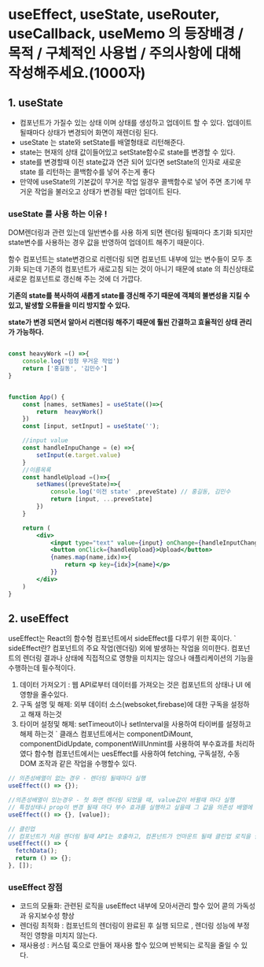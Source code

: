 # useEffect, useState, useRouter, useCallback, useMemo 의 등장배경 / 목적 / 구체적인 사용법 / 주의사항에 대해 작성해주세요.(1000자)

## 1. useState

- 컴포넌트가 가질수 있는 상태 이며 상태를 생성하고 업데이트 할 수 있다. 업데이트 될때마다 상태가 변경되어 화면이 재렌더링 된다.
- useState 는 state와 setState를 배열형태로 리턴해준다.
- state는 현재의 상태 값이들어있고 setState함수로 state를 변경할 수 있다.
- state를 변경할때 이전 state값과 연관 되어 있다면 setState의 인자로 새로운 state 를 리턴하는 콜백함수를 넣어 주는게 좋다
- 만약에 useState의 기본값이 무거운 작업 일경우 콜백함수로 넣어 주면 초기에 무거운 작업을 불러오고 상태가 변경될 때만 업데이트 된다.

### useState 를 사용 하는 이유 !

DOM렌더링과 관련 있는데 일반변수를 사용 하게 되면 렌더링 될때마다 초기화 되지만 state변수를 사용하는 경우 값을 반영하여 업데이트 해주기 때문이다.

함수 컴포넌트는 state변경으로 리렌더링 되면 컴포넌트 내부에 있는 변수들이 모두 초기화 되는데 기존의 컴포넌트가 새로고침 되는 것이 아니기 때문에 state 의 최신상태로 새로운 컴포넌트로 갱신해 주는 것에 더 가깝다.

**기존의 state를 복사하여 새롭게 state를 갱신해 주기 때문에 객체의 불변성을 지킬 수 있고, 발생할 오류들을 미리 방지할 수 있다.**

**state가 변경 되면서 알아서 리렌더링 해주기 때문에 훨씬 간결하고 효율적인 상태 관리가 가능하다.**

```jsx

const heavyWork =() =>{
	console.log('엄청 무거운 작업')
	return ['홍길동', '김민수']
}


function App() {
	const [names, setNames] = useState(()=>{
		return  heavyWork()
	})
	const [input, setInput] = useState('');

	//input value
	const handleInpuChange = (e) =>{
		setInput(e.target.value)
	}
	//이름목록
	const handleUpload =()=>{
		setNames((preveState)=>{
			console.log('이전 state' ,preveState) // 홍길동, 김민수
			return [input, ...preveState]
		})
	}

	return (
		<div>
			<input type="text" value={input} onChange={handleInputChange}/>
			<button onClick={handleUpload}>Upload</button>
			{names.map(name,idx)=>{
				return <p key={idx}>{name}</p>
			}}
		</div>
	)
}

```

## 2. useEffect

useEffect는 React의 함수형 컴포넌트에서 sideEffect를 다루기 위한 훅이다.
`
sideEffect란?
컴포넌트의 주요 작업(렌더링) 외에 발생하는 작업을 의미한다. 컴포넌트의 렌더링 결과나 상태에 직접적으로 영향을 미치지는 않으나 애플리케이션의 기능을 수행하는데 필수적이다.

1. 데이터 가져오기 : 웹 API로부터 데이터를 가져오는 것은 컴포넌트의 상태나 UI 에 영향을 줄수있다.
2. 구독 설명 및 해제: 외부 데이터 소스(websoket,firebase)에 대한 구독을 설정하고 해재 하는것
3. 타이머 설정및 해제: setTimeout이나 setInterval을 사용하여 타이버를 설정하고 해제 하는것
   `
   클래스 컴포넌트에서는 componentDiMount, componentDidUpdate, componentWillUnmint를 사용하여 부수효과를 처리하였다
   함수형 컴포넌트에서는 uesEffect를 사용하여 fetching, 구독설정, 수동 DOM 조작과 같은 작업을 수행할수 있다.

```js
// 의존성배열이 없는 경우 - 렌더링 될때마다 실행
useEffect(() => {});

//의존성배열이 있는경우 - 첫 화면 렌더링 되었을 때, value값이 바뀔때 마다 실행
// 특정상태나 prop이 변경 될때 마다 부수 효과를 실행하고 싶을때 그 값을 의존성 배열에 포함한다.
useEffect(() => {}, [value]);

// 클린업
// 컴포넌트가 처음 렌더링 될때 API는 호출하고, 컴폰넌트가 언마운트 될때 클린업 로직을 실행하고싶을때, 빈 의존성 배열을 사용한다.
useEffect(() => {
  fetchData();
  return () => {};
}, []);
```

### useEffect 장점

- 코드의 모듈화: 관련된 로직을 useEffect 내부에 모아서관리 할수 있어 콛의 가독성과 유지보수성 향상
- 렌더링 최적화 : 컴포넌트의 렌더링이 완료된 후 실행 되므로 , 렌더링 성능에 부정적인 영향을 미치지 않는다.
- 재사용성 : 커스텀 훅으로 만들어 재사용 할수 있으며 반복되는 로직을 줄일 수 있다.
